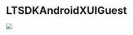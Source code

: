 # LTSDKAndroidXUIGuest

[![](https://jitpack.io/v/muyishuangfeng/LTSDKAndroidXUIGuest.svg)](https://jitpack.io/#muyishuangfeng/LTSDKAndroidXUIGuest)
